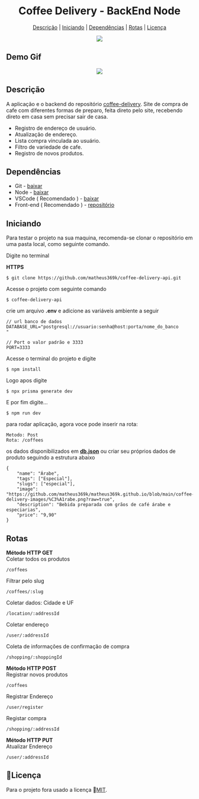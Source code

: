 <h1 align='center'>Coffee Delivery - BackEnd Node</h1>

<div align='center'>

  [Descrição](#descrição)
  |
  [Iniciando](#iniciando)
  |
  [Dependências](#dependências)
  |
  [Rotas](#rotas)
  |
  [Licença](#licença)

</div>

<div align='center'>
  <img src='https://img.shields.io/github/license/matheus369k/coffee-**delivery-api.svg' />
</div>

## Demo Gif

<div align='center'>
  <img src='.github/coffee-delivery-projetc-view.gif' />
</div>

## Descrição

A aplicação e o backend do repositório [coffee-delivery](https://github.com/matheus369k/coffee-delivery). Site de compra de cafe com diferentes formas de preparo, feita direto pelo site, recebendo direto em casa sem precisar sair de casa. 

- Registro de endereço de usuário.
- Atualização de endereço.
- Lista compra vinculada ao usuário.
- Filtro de variedade de cafe.
- Registro de novos produtos.

## Dependências

- Git - [baixar](https://git-scm.com)
- Node - [baixar](https://nodejs.org/pt)
- VSCode ( Recomendado ) - [baixar](https://code.visualstudio.com)
- Front-end ( Recomendado ) - [repositório](https://github.com/matheus369k/coffee-delivery)

## Iniciando

Para testar o projeto na sua maquina, recomenda-se clonar o repositório em uma pasta local, como seguinte comando.

Digite no terminal

__HTTPS__
```
$ git clone https://github.com/matheus369k/coffee-delivery-api.git
```

Acesse o projeto com seguinte comando 

```
$ coffee-delivery-api
```

crie um arquivo __.env__ e adicione as variáveis ambiente a seguir

```
// url banco de dados
DATABASE_URL="postgresql://usuario:senha@host:porta/nome_do_banco
"

// Port o valor padrão e 3333
PORT=3333
```

Acesse o terminal do projeto e digite 

```
$ npm install
```

Logo apos digite

```
$ npx prisma generate dev
```

E por fim digite...

```
$ npm run dev
```
para rodar aplicação, agora voce pode inserir na rota:
```
Metodo: Post 
Rota: /coffees 
``` 
os dados disponibilizados em __[db.json](./db.json)__ ou criar seu próprios dados de produto seguindo a estrutura abaixo

```
{
    "name": "Árabe",
    "tags": ["Especial"],
    "slugs": ["especial"],
    "image": "https://github.com/matheus369k/matheus369k.github.io/blob/main/coffee-delivery-images/%C3%A1rabe.png?raw=true",
    "description": "Bebida preparada com grãos de café árabe e especiarias",
    "price": "9,90"
}
```

## Rotas
__Método HTTP GET__<br/>
Coletar todos os produtos
```
/coffees
```
Filtrar pelo slug
```
/coffees/:slug
```
Coletar dados: Cidade e UF
```
/location/:addressId
```
Coletar endereço
```
/user/:addressId
```
Coleta de informações de confirmação de compra
```
/shopping/:shoppingId
```
__Método HTTP POST__<br/>
Registrar novos produtos
```
/coffees
```
Registrar Endereço
```
/user/register
```
Registar compra
```
/shopping/:addressId
```

__Método HTTP PUT__<br/>
Atualizar Endereço
```
/user/:addressId
```

## 📜Licença

Para o projeto fora usado a licença 🔗[MIT](/LICENSE.txt).